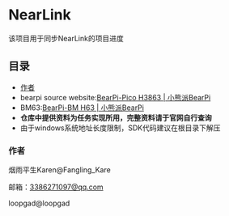 # NearLink

该项目用于同步NearLink的项目进度

## 目录

- [作者](#作者)
- bearpi source website:[BearPi-Pico H3863 | 小熊派BearPi](https://www.bearpi.cn/core_board/bearpi/pico/h3863/)
- BM63:[BearPi-BM H63 | 小熊派BearPi](https://www.bearpi.cn/core_board/bearpi/bm/h63/)
- **仓库中提供资料为任务实现所用，完整资料请于官网自行查询**
- 由于windows系统地址长度限制，SDK代码建议在根目录下解压

### 作者

烟雨平生Karen@Fangling_Kare

邮箱：3386271097@qq.com

loopgad@loopgad
